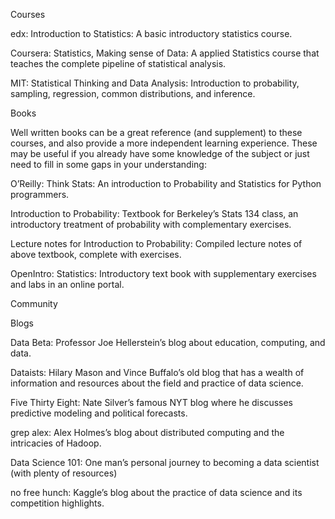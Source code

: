 Courses

edx: Introduction to Statistics: A basic introductory statistics course.

Coursera: Statistics, Making sense of Data: A applied Statistics course that teaches the complete pipeline of statistical analysis.

MIT: Statistical Thinking and Data Analysis: Introduction to probability, sampling, regression, common distributions, and inference.

Books

Well written books can be a great reference (and supplement) to these courses, and also provide a more independent learning experience. These may be useful if you already have some knowledge of the subject or just need to fill in some gaps in your understanding:

O’Reilly: Think Stats: An introduction to Probability and Statistics for Python programmers.

Introduction to Probability: Textbook for Berkeley’s Stats 134 class, an introductory treatment of probability with complementary exercises.

Lecture notes for Introduction to Probability: Compiled lecture notes of above textbook, complete with exercises.

OpenIntro: Statistics: Introductory text book with supplementary exercises and labs in an online portal.

Community 

Blogs

Data Beta: Professor Joe Hellerstein’s blog about education, computing, and data.

Dataists: Hilary Mason and Vince Buffalo’s old blog that has a wealth of information and resources about the field and practice of data science.

Five Thirty Eight: Nate Silver’s famous NYT blog where he discusses predictive modeling and political forecasts.

grep alex: Alex Holmes’s blog about distributed computing and the intricacies of Hadoop.

Data Science 101: One man’s personal journey to becoming a data scientist (with plenty of resources)

no free hunch: Kaggle’s blog about the practice of data science and its competition highlights.

